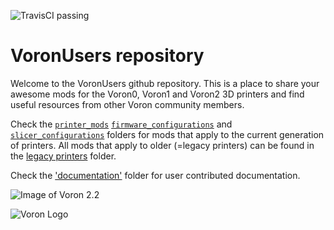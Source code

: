 ![TravisCI passing](https://travis-ci.org/VoronDesign/VoronUsers.svg?branch=master)
# VoronUsers repository

Welcome to the VoronUsers github repository. This is a place to share your awesome mods for the Voron0, Voron1 and Voron2 3D printers and find useful resources from other Voron community members.

Check the [`printer_mods`](./printer_mods) [`firmware_configurations`](./firmware_configurations) and [`slicer_configurations`](./slicer_configurations) folders for mods that apply to 
the current generation of printers. All mods that apply to older (=legacy printers) can be found in the [legacy printers](./legacy_printers) folder.

Check the ['documentation'](./documentation) folder for user contributed documentation.

![Image of Voron 2.2](http://vorondesign.com/images/voron2.4.jpg)

![Voron Logo](http://vorondesign.com/images/voron_design_logo.png)
